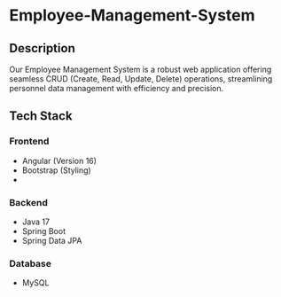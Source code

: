 # Employee-Management-System

## Description
Our Employee Management System is a robust web application offering seamless CRUD (Create, Read, Update, Delete) operations, streamlining personnel data management with efficiency and precision.

## Tech Stack

### Frontend
- Angular (Version 16)
- Bootstrap (Styling)
- 
### Backend
- Java 17
- Spring Boot
- Spring Data JPA
### Database
- MySQL

  
